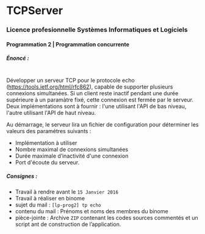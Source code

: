# TCPServer
### Licence profesionnelle Systèmes Informatiques et Logiciels
#### Programmation 2 | Programmation concurrente
##### Énoncé :
\
Développer un serveur TCP pour le protocole echo (https://tools.ietf.org/html/rfc862), capable de supporter plusieurs connexions simultanées. Si un client reste inactif pendant une durée supérieure à un paramàtre fixé, cette connexion est fermée par le serveur. Deux implémentations sont à fournir : l'une utilisant l'API de bas niveau, l'autre utilisant l'API de haut niveau.

Au démarrage, le serveur lira un fichier de configuration pour déterminer les valeurs des paramétres suivants :
- Implémentation à utiliser
- Nombre maximal de connexions simultanées
- Durée maximale d’inactivité d'une connexion
- Port d'écoute du serveur.

##### Consignes :

- Travail à rendre avant le ```15 Janvier 2016```
- Travail à réaliser en binome
- sujet du mail : ```[lp-prog2] tp echo```
- contenu du mail : Prénoms et noms des membres du binome
- pièce-jointe : Archive ```ZIP``` contenant les codes sources commentés et un script ant de construction de l’application.
